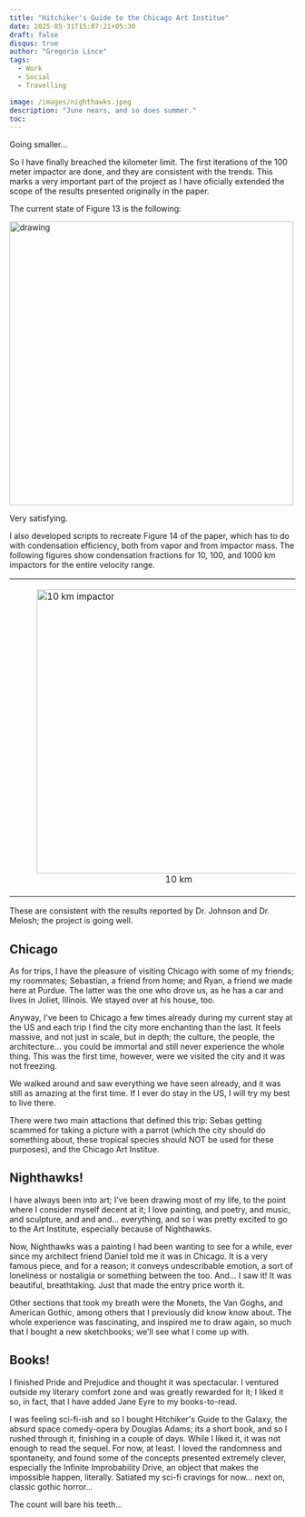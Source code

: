 ```yaml
---
title: "Hitchiker's Guide to the Chicago Art Institue"
date: 2025-05-31T15:07:21+05:30
draft: false 
disqus: true
author: "Gregorio Lince"
tags:
  - Work
  - Social
  - Travelling

image: /images/nighthawks.jpeg
description: "June nears, and so does summer."
toc:
---
```


 Going smaller...

So I have finally breached the kilometer limit. The first iterations of the 100 meter impactor are done, and they are consistent with the trends. This marks a very important part of the project as I have oficially extended the scope of the results presented originally in the paper. 

The current state of Figure 13 is the following:

<img src="/images/blog6.jpeg" alt="drawing" width="500"/>

Very satisfying.

I also developed scripts to recreate Figure 14 of the paper, which has to do with condensation efficiency, both from vapor and from impactor mass. The following figures show condensation fractions for 10, 100, and 1000 km impactors for the entire velocity range.

<table> 
  <tr> 
    <td>
      <figure>
        <img src="/images/Figure14_10km.png" alt="10 km impactor" width="500">
        <figcaption style="text-align: center;">10 km</figcaption>
      </figure>
    </td>
    <td>
      <figure>
        <img src="/images/Figure14_100km.png" alt="100 km impactor" width="500">
        <figcaption style="text-align: center;">100 km</figcaption>
      </figure>
    </td>
    <td>
      <figure>
        <img src="/images/Figure14_100km.png" alt="1000 km impactor" width="500">
        <figcaption style="text-align: center;">1000 km</figcaption>
      </figure>
    </td>
  </tr> 
</table>

These are consistent with the results reported by Dr. Johnson and Dr. Melosh; the project is going well. 

## Chicago

As for trips, I have the pleasure of visiting Chicago with some of my friends; my roommates; Sebastian, a friend from home; and Ryan, a friend we made here at Purdue. The latter was the one who drove us, as he has a car and lives in Joliet, Illinois. We stayed over at his house, too. 

Anyway, I've been to Chicago a few times already during my current stay at the US and each trip I find the city more enchanting than the last. It feels massive, and not just in scale, but in depth; the culture, the people, the architecture... you could be immortal and still never experience the whole thing. This was the first time, however, were we visited the city and it was not freezing. 

We walked around and saw everything we have seen already, and it was still as amazing at the first time. If I ever do stay in the US, I will try my best to live there. 

There were two main attactions that defined this trip: Sebas getting scammed for taking a picture with a parrot (which the city should do something about, these tropical species should NOT be used for these purposes), and the Chicago Art Institue.

## Nighthawks!

I have always been into art; I've been drawing most of my life, to the point where I consider myself decent at it; I love painting, and poetry, and music, and sculpture, and and and... everything, and so I was pretty excited to go to the Art Institute, especially because of Nighthawks.

Now, Nighthawks was a painting I had been wanting to see for a while, ever since my architect friend Daniel told me it was in Chicago. It is a very famous piece, and for a reason; it conveys undescribable emotion, a sort of loneliness or nostaligia or something between the too. And... I saw it! It was beautiful, breathtaking. Just that made the entry price worth it.

Other sections that took my breath were the Monets, the Van Goghs, and American Gothic, among others that I previously did know know about. The whole experience was fascinating, and inspired me to draw again, so much that I bought a new sketchbooks; we'll see what I come up with.

## Books!

I finished Pride and Prejudice and thought it was spectacular. I ventured outside my literary comfort zone and was greatly rewarded for it; I liked it so, in fact, that I have added Jane Eyre to my books-to-read.

I was feeling sci-fi-ish and so I bought Hitchiker's Guide to the Galaxy, the absurd space comedy-opera by Douglas Adams; its a short book, and so I rushed through it, finishing in a couple of days. While I liked it, it was not enough to read the sequel. For now, at least. I loved the randomness and spontaneity, and found some of the concepts presented extremely clever, especially the Infinite Improbability Drive, an object that makes the impossible happen, literally. Satiated my sci-fi cravings for now... next on, classic gothic horror...

The count will bare his teeth...